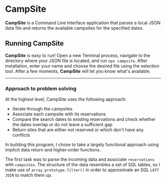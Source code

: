 # CampSite

**CampSite** is a Command Line Interface application that parses a local JSON data file and returns the available campsites for the specified dates.

## Running CampSite

**CampSite** is easy to run! Open a new Terminal process, navigate to the directory where your JSON file is located, and run `npx campsite`. After installation, enter your name and choose the desired file using the selection tool. After a few moments, **CampSite** will let you know what's available.

***

### Approach to problem solving

At the highest level, CampSite uses the following approach:

- Iterate through the campsites
- Associate each campsite with its reservations
- Compare the search dates to existing reservations and check whether the dates overlap or do not leave a sufficient gap
- Return sites that are either not reserved or which don't have any conflicts

In building this program, I chose to take a largely functional approach using implicit data return and higher-order functions.

The first task was to parse the incoming data and associate `reservations` with `campsites`. The structure of the data resembles a set of SQL tables, so I make use of `array.prototype.filter()` in order to approximate an SQL `LEFT JOIN` to match them up.